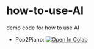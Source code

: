 # how-to-use-AI
demo code for how to use AI

* Pop2Piano: [![Open In Colab](https://colab.research.google.com/assets/colab-badge.svg)](https://colab.research.google.com/github/taipingeric/how-to-use-AI/blob/main/pop2piano_demo.ipynb)
